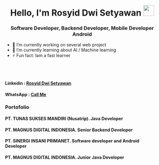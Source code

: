 <h1 align="center">Hello, I'm Rosyid Dwi Setyawan <img src="https://media.giphy.com/media/TEnXkcsHrP4YedChhA/giphy.gif" width="35"></h1>
<h3 align="center">Software Developer, Backend Developer, Mobile Developer Android</h3>


- 🔭 I’m currently working on several web project
- 🌱 I’m currently learning about AI / Machine learning
- ⚡ Fun fact: Iam a fast learner

<br><br>

<h4>Linkedin : <a href="https://www.linkedin.com/in/rosyid-dwi-setyawan-090683146/">Rosyid Dwi Setyawan</a></h4>
<h4>WhatsApp : <a href="https://wa.me/628889832339">Call Me</a></h4>





<h3>Portofolio</h3>
<h4>PT. TUNAS SUKSES MANDIRI (Nusatrip). Java Developer</h4>
<h4>PT. MAGNUS DIGITAL INDONESIA. Senior Backend Developer</h4>
<h4>PT. SINERGI INSANI PRIMANET. Software developer and Android Developer</h4>
<h4>PT. MAGNUS DIGITAL INDONESIA. Junior Java Developer</h4>

<!--
**rosyiddwisetyawan/rosyiddwisetyawan** is a ✨ _special_ ✨ repository because its `README.md` (this file) appears on your GitHub profile.

Here are some ideas to get you started:

- 🔭 I’m currently working on ...
- 🌱 I’m currently learning ...
- 👯 I’m looking to collaborate on ...
- 🤔 I’m looking for help with ...
- 💬 Ask me about ...
- 📫 How to reach me: ...
- 😄 Pronouns: ...
- ⚡ Fun fact: ...
-->
